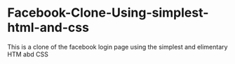 # Facebook-Clone-Using-simplest-html-and-css
This is a clone of the facebook login page using the simplest and elimentary HTM abd CSS
